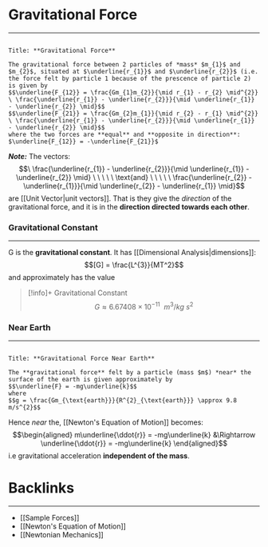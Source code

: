 # Gravitational Force
---
```ad-Definition

Title: **Gravitational Force**

The gravitational force between 2 particles of *mass* $m_{1}$ and $m_{2}$, situated at $\underline{r_{1}}$ and $\underline{r_{2}}$ (i.e. the force felt by particle 1 because of the prescence of particle 2) is given by
$$\underline{F_{12}} = \frac{Gm_{1}m_{2}}{\mid r_{1} - r_{2} \mid^{2}} \ \frac{\underline{r_{1}} - \underline{r_{2}}}{\mid \underline{r_{1}} - \underline{r_{2}} \mid}$$
$$\underline{F_{21}} = \frac{Gm_{2}m_{1}}{\mid r_{2} - r_{1} \mid^{2}} \ \frac{\underline{r_{1}} - \underline{r_{2}}}{\mid \underline{r_{1}} - \underline{r_{2}} \mid}$$
where the two forces are **equal** and **opposite in direction**:  $\underline{F_{12}} = -\underline{F_{21}}$
```



***Note:*** The vectors:
$$\ \frac{\underline{r_{1}} - \underline{r_{2}}}{\mid \underline{r_{1}} - \underline{r_{2}} \mid} \ \ \ \ \ \text{and} \ \ \ \ \  \frac{\underline{r_{2}} - \underline{r_{1}}}{\mid \underline{r_{2}} - \underline{r_{1}} \mid}$$
are [[Unit Vector|unit vectors]]. That is they give the *direction* of the gravitational force, and it is in the **direction directed towards each other**. 

### Gravitational Constant
---
G is the **gravitational constant**. It has [[Dimensional Analysis|dimensions]]:
$$[G] = \frac{L^{3}}{MT^2}$$
and approximately has the value
>[!info]+ Gravitational Constant 
>$$G \approx 6.67408 \times 10^{-11} \ \ m^3/kg\ s^{2}$$

### Near Earth
---
```ad-Definition

Title: **Gravitational Force Near Earth**

The **gravitational force** felt by a particle (mass $m$) *near* the surface of the earth is given approximately by
$$\underline{F} = -mg\underline{k}$$
where 
$$g = \frac{Gm_{\text{earth}}}{R^{2}_{\text{earth}}} \approx 9.8 m/s^{2}$$
```

Hence *near* the, [[Newton's Equation of Motion]] becomes:
$$\begin{aligned} m\underline{\ddot{r}} = -mg\underline{k} &\Rightarrow \underline{\ddot{r}} = -mg\underline{k} \end{aligned}$$
i.e gravitational acceleration **independent of the mass**.

# Backlinks
---
- [[Sample Forces]]
- [[Newton's Equation of Motion]]
- [[Newtonian Mechanics]]